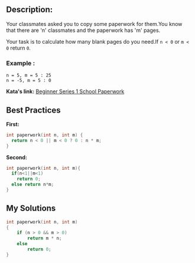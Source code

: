 ## Description:

Your classmates asked you to copy some paperwork for them.You know that there are 'n' classmates and the paperwork has 'm' pages.

Your task is to calculate how many blank pages do you need.If `n < 0` or `m < 0` return `0`.

### Example :

	n = 5, m = 5 : 25
	n = -5, m = 5 : 0

**Kata's link:** [Beginner Series 1 School Paperwork](https://www.codewars.com/kata/55f9b48403f6b87a7c0000bd/cpp)

## Best Practices

**First:**
```cpp
int paperwork(int n, int m) {
  return n < 0 || m < 0 ? 0 : n * m;
}
```

**Second:**
```cpp
int paperwork(int n, int m){
  if(n<1||m<1)
    return 0;
  else return n*m;
}
```

## My Solutions
```cpp
int paperwork(int n, int m)
{
	if (n > 0 && m > 0)
		return m * n;
	else
		return 0;
}